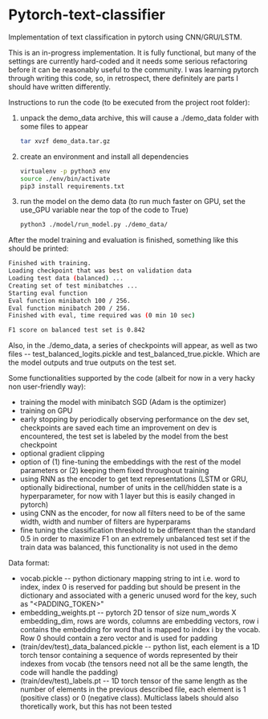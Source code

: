 # Pytorch-text-classifier
Implementation of text classification in pytorch using CNN/GRU/LSTM.

This is an in-progress implementation. It is fully functional, but  many of the settings are 
currently hard-coded and it needs some serious refactoring before it can be reasonably useful to
the community. I was learning pytorch through writing this code, so, in retrospect, there definitely are parts I should have written differently.

Instructions to run the code (to be executed from the project root folder):
1) unpack the demo_data archive, this will cause a ./demo_data folder with some files to appear
   ```bash
   tar xvzf demo_data.tar.gz
   ```
2) create an environment and install all dependencies
   ```bash
   virtualenv -p python3 env
   source ./env/bin/activate
   pip3 install requirements.txt
   ```
3) run the model on the demo data (to run much faster on GPU, set the use_GPU variable near the top of the code to True)
   ```bash
   python3 ./model/run_model.py ./demo_data/
   ```
 After the model training and evaluation is finished, something like this should be printed:

```bash
Finished with training.
Loading checkpoint that was best on validation data
Loading test data (balanced) ...
Creating set of test minibatches ...
Starting eval function
Eval function minibatch 100 / 256.
Eval function minibatch 200 / 256.
Finished with eval, time required was (0 min 10 sec) 

F1 score on balanced test set is 0.842

```


Also, in the ./demo_data, a series of checkpoints will appear, as well as two files -- test_balanced_logits.pickle and test_balanced_true.pickle. Which are the model outputs and true outputs on the test set.

Some functionalities supported by the code (albeit for now in a very hacky non user-friendly way):
- training the model with minibatch SGD (Adam is the optimizer)
- training on GPU
- early stopping by periodically observing performance on the dev set, checkpoints are saved each time an improvement on dev is encountered, the test set is labeled by the model from the best checkpoint
- optional gradient clipping
- option of (1) fine-tuning the embeddings with the rest of the model parameters or (2) keeping them fixed throughout training
- using RNN as the encoder to get text representations (LSTM or GRU, optionally bidirectional, number of units in the cell/hidden state is a hyperparameter, for now with 1 layer but this is easily changed in pytorch)
- using CNN as the encoder, for now all filters need to be of the same width, width and number of filters are hyperparams
- fine tuning the classification threshold to be different than the standard 0.5 in order to maximize F1 on an extremely unbalanced test set if the train data was balanced, this functionality is not used in the demo

Data format:
- vocab.pickle -- python dictionary mapping string to int i.e. word to index, index 0 is reserved for padding but should be present in the dictionary and associated with a generic unused word for the key, such as "<PADDING_TOKEN>"
- embedding_weights.pt -- pytorch 2D tensor of size num_words X embedding_dim, rows are words, columns are embedding vectors, row i contains the embedding for word that is mapped to index i by the vocab. Row 0 should contain a zero vector and is used for padding
- (train/dev/test)_data_balanced.pickle -- python list, each element is a 1D torch tensor containing a sequence of words represented by their indexes from vocab (the tensors need not all be the same length, the code will handle the padding)
- (train/dev/test)_labels.pt -- 1D torch tensor of the same length as the number of elements in the previous described file, each element is 1 (positive class) or 0 (negative class). Multiclass labels should also thoretically work, but this has not been tested

